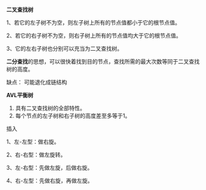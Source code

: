 **二叉查找树** 

1、若它的左子树不为空，则左子树上所有的节点值都小于它的根节点值。

2、若它的右子树不为空，则右子树上所有的节点值均大于它的根节点值。

3、它的左右子树也分别可以充当为二叉查找树。

**二分查找**的思想，可以很快着找到目的节点，查找所需的最大次数等同于二叉查找树的高度。

缺点： 可能退化成链结构



**AVL平衡树**

1. 具有二叉查找树的全部特性。
2. 每个节点的左子树和右子树的高度差至多等于1。

插入

1、左-左型：做右旋。

2、右-右型：做左旋转。

3、左-右型：先做左旋，后做右旋。

4、右-左型：先做右旋，再做左旋。